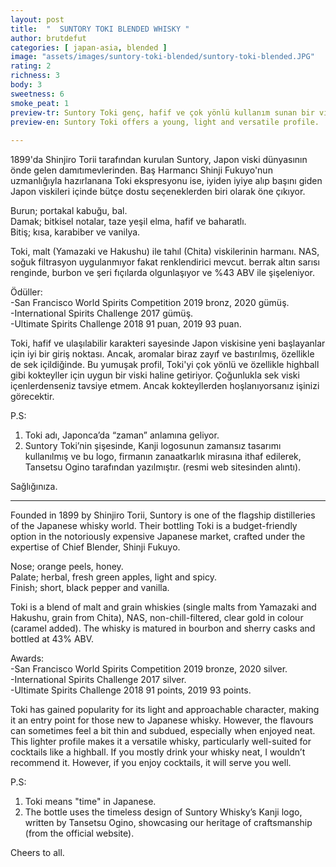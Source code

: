 ```yaml
---
layout: post
title:  "  SUNTORY TOKI BLENDED WHISKY "
author: brutdefut
categories: [ japan-asia, blended ]
image: "assets/images/suntory-toki-blended/suntory-toki-blended.JPG"
rating: 2
richness: 3
body: 3
sweetness: 6
smoke_peat: 1
preview-tr: Suntory Toki genç, hafif ve çok yönlü kullanım sunan bir viski.                            
preview-en: Suntory Toki offers a young, light and versatile profile.   
                 
---
```


1899'da Shinjiro Torii tarafından kurulan Suntory, Japon viski dünyasının önde gelen damıtımevlerinden. Baş Harmancı Shinji Fukuyo'nun uzmanlığıyla hazırlanana Toki ekspresyonu ise, iyiden iyiye alıp başını giden Japon viskileri içinde bütçe dostu seçeneklerden biri olarak öne çıkıyor.   

Burun; portakal kabuğu, bal.  
Damak; bitkisel notalar, taze yeşil elma, hafif ve baharatlı.  
Bitiş; kısa, karabiber ve vanilya.  

Toki, malt (Yamazaki ve Hakushu) ile tahıl (Chita) viskilerinin harmanı. NAS, soğuk filtrasyon uygulanmıyor fakat renklendirici mevcut. berrak altın sarısı renginde, burbon ve şeri fıçılarda olgunlaşıyor ve %43 ABV ile şişeleniyor.      

Ödüller:     
-San Francisco World Spirits Competition 2019 bronz, 2020 gümüş.  
-International Spirits Challenge 2017 gümüş.  
-Ultimate Spirits Challenge 2018 91 puan, 2019 93 puan.  

Toki, hafif ve ulaşılabilir karakteri sayesinde Japon viskisine yeni başlayanlar için iyi bir giriş noktası. Ancak, aromalar biraz zayıf ve bastırılmış, özellikle de sek içildiğinde. Bu yumuşak profil, Toki'yi çok yönlü ve özellikle highball gibi kokteyller için uygun bir viski haline getiriyor. Çoğunlukla sek viski içenlerdenseniz tavsiye etmem. Ancak kokteyllerden hoşlanıyorsanız işinizi görecektir.    

P.S:  
1. Toki adı, Japonca’da “zaman” anlamına geliyor.  
2. Suntory Toki’nin şişesinde, Kanji logosunun zamansız tasarımı kullanılmış ve bu logo, firmanın zanaatkarlık mirasına ithaf edilerek, Tansetsu Ogino tarafından yazılmıştır. (resmi web sitesinden alıntı).  

Sağlığınıza.       
   
-----------------------------------------------

<p id="english"></p>

Founded in 1899 by Shinjiro Torii, Suntory is one of the flagship distilleries of the Japanese whisky world. Their bottling Toki is a budget-friendly option in the notoriously expensive Japanese market, crafted under the expertise of Chief Blender, Shinji Fukuyo.  

Nose; orange peels, honey.  
Palate; herbal, fresh green apples, light and spicy.  
Finish; short, black pepper and vanilla.  

Toki is a blend of malt and grain whiskies (single malts from Yamazaki and Hakushu, grain from Chita), NAS, non-chill-filtered, clear gold in colour (caramel added). The whisky is matured in bourbon and sherry casks and bottled at 43% ABV.    

Awards:   
-San Francisco World Spirits Competition 2019 bronze, 2020 silver.  
-International Spirits Challenge 2017 silver.  
-Ultimate Spirits Challenge 2018 91 points, 2019 93 points.  

Toki has gained popularity for its light and approachable character, making it an entry point for those new to Japanese whisky. However, the flavours can sometimes feel a bit thin and subdued, especially when enjoyed neat. This lighter profile makes it a versatile whisky, particularly well-suited for cocktails like a highball. If you mostly drink your whisky neat, I wouldn’t recommend it. However, if you enjoy cocktails, it will serve you well.  

P.S:   
1. Toki means "time" in Japanese.  
2. The bottle uses the timeless design of Suntory Whisky’s Kanji logo, written by Tansetsu Ogino, showcasing our heritage of craftsmanship (from the official website).  

Cheers to all.    
  
